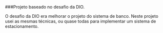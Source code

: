 ###Projeto baseado no desafio da DIO.

O desafio da DIO era melhorar o projeto do sistema de banco. Neste projeto usei as mesmas técnicas,
ou quase todas para implementar um sistema de estacionamento.
